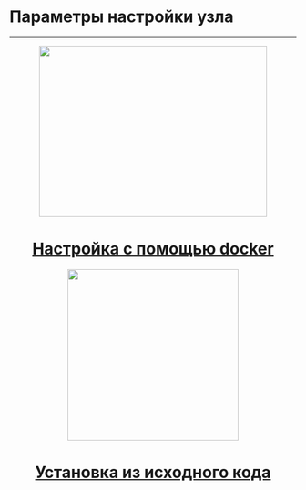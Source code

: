 # Параметры настройки узла
-----

<!-- panels:start -->

<!-- div:right-panel -->
   <center>
  <a href="../#/setup/setup-with-docker">
<img src="../_media/docker.png"
     width=400" height="300">
       <center><h1>Настройка с помощью docker</h1></center>
  </a>
  </center>
  


<!-- div:right-panel -->
<center>
  <a href="../#/setup/setup-with-binaries">
<img src="../_media/binaries.png"
     width=300" height="300">
       <center><h1>Установка из исходного кода</h1></center>
  </a>
  </center>
<!-- div:right-panel -->


<!-- panels:end -->
